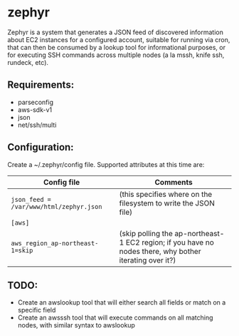 zephyr
======
Zephyr is a system that generates a JSON feed of discovered information about EC2 instances for a configured account, suitable for running via cron, that can then be consumed by a lookup tool for informational purposes, or for executing SSH commands across multiple nodes (a la mssh, knife ssh, rundeck, etc).

Requirements:
-------------

 * parseconfig
 * aws-sdk-v1
 * json
 * net/ssh/multi

Configuration:
--------------
Create a ~/.zephyr/config file. Supported attributes at this time are:

|Config file|Comments|
|-----------|--------|
|`json_feed = /var/www/html/zephyr.json`|(this specifies where on the filesystem to write the JSON file)|
|`[aws]`| |
|`aws_region_ap-northeast-1=skip`|(skip polling the ap-northeast-1 EC2 region; if you have no nodes there, why bother iterating over it?)|

TODO:
-----

 * Create an awslookup tool that will either search all fields or match on a specific field
 * Create an awsssh tool that will execute commands on all matching nodes, with similar syntax to awslookup
